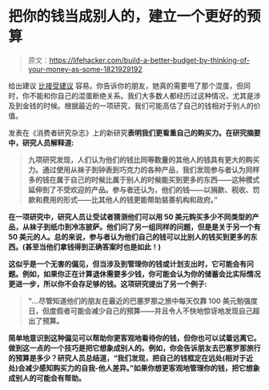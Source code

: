 # 把你的钱当成别人的，建立一个更好的预算

> 原文：<https://lifehacker.com/build-a-better-budget-by-thinking-of-your-money-as-some-1821929192>

给出建议 [比接受建议](https://twocents.lifehacker.com/the-money-advice-i-wish-i-learned-sooner-1795032862https://twocents.lifehacker.com/the-money-advice-i-wish-i-learned-sooner-1795032862) 容易。你告诉你的朋友，她真的需要甩了那个混蛋，但同时，你不能和你自己的混蛋断绝关系。我们大多数人都经历过这种情况，尤其是涉及到金钱的时候。根据最近的一项研究，我们可能高估了自己的钱相对于别人的价值。



发表在《消费者研究杂志》上的新研究[](https://academic.oup.com/jcr/advance-article/doi/10.1093/jcr/ucx119/4747902)**表明我们更看重自己的购买力。在研究摘要中，研究人员解释道:**

> **九项研究发现，人们认为他们的钱比同等数量的其他人的钱具有更大的购买力。通过使用从袜子到钟表到巧克力的各种产品，我们发现参与者认为同样多的钱在属于自己的时候比属于别人的时候能买到更多的东西——这种模式延伸到了不受欢迎的产品。参与者还认为，他们的钱——以捐款、税收、罚款和费用的形式——比其他人的钱更能帮助慈善机构和政府。”**

**在一项研究中，研究人员让受试者猜测他们可以用 50 美元购买多少不同类型的产品，从袜子到纸巾到冷冻披萨。他们问了另一组同样的问题，但是是关于另一个有 50 美元的人。总的来说，参与者认为他们自己的钱可以比别人的钱买到更多的东西。(甚至当他们拿钱得到正确答案时也是如此！)**

**这似乎是一个无害的偏见，但当涉及到管理你的钱或计划支出时，它可能会有问题。例如，如果你正在计算退休需要多少钱，你可能会认为你的储蓄会比实际情况更进一步，所以你不会存足够的钱。这项研究提出了另一个例子:**

> **"...尽管知道他们的朋友在最近的巴塞罗那之旅中每天仅靠 100 美元勉强度日，但度假者可能会减少自己的预算——并且令人不快地惊讶地发现自己超出了预算。**

**简单地意识到这种偏见可以帮助你更客观地看待你的钱，但你也可以试着远离它。做到这一点的一个技巧是把它想象成别人的。例如，你会告诉朋友去巴塞罗那旅行的预算是多少？研究人员总结道，“我们发现，把自己的钱框定在远处(相对于近处)会减少感知购买力的自我-他人差异。”如果你想更客观地管理你的钱，把它想象成别人的可能会有帮助。**
